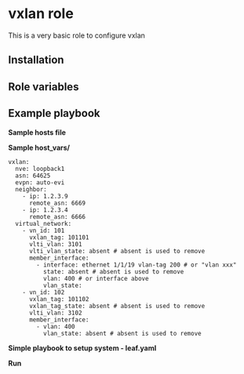 vxlan role
==============
This is a very basic role to configure vxlan

Installation
------------ 

Role variables
--------------


Example playbook
----------------


**Sample hosts file**

   

**Sample host_vars/**

	vxlan:
	  nve: loopback1
	  asn: 64625
	  evpn: auto-evi
	  neighbor:
		- ip: 1.2.3.9
		  remote_asn: 6669
		- ip: 1.2.3.4
		  remote_asn: 6666
	  virtual_network:
		- vn_id: 101
		  vxlan_tag: 101101
		  vlti_vlan: 3101
		  vlti_vlan_state: absent # absent is used to remove
		  member_interface:
			- interface: ethernet 1/1/19 vlan-tag 200 # or "vlan xxx"
			  state: absent # absent is used to remove
			  vlan: 400 # or interface above
			  vlan_state:
		- vn_id: 102
		  vxlan_tag: 101102
		  vxlan_tag_state: absent # absent is used to remove
		  vlti_vlan: 3102
		  member_interface:
			- vlan: 400
			  vlan_state: absent # absent is used to remove    
	
**Simple playbook to setup system - leaf.yaml**


**Run**

